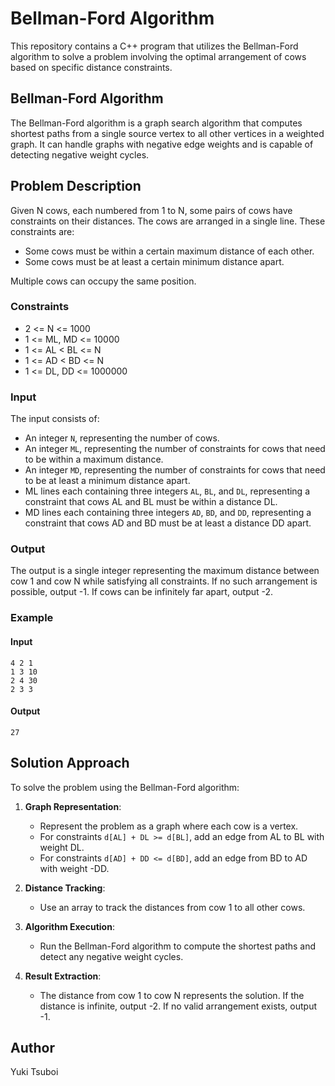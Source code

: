 # Bellman-Ford Algorithm
This repository contains a C++ program that utilizes the Bellman-Ford algorithm to solve a problem involving the optimal arrangement of cows based on specific distance constraints.


## Bellman-Ford Algorithm
The Bellman-Ford algorithm is a graph search algorithm that computes shortest paths from a single source vertex to all other vertices in a weighted graph. It can handle graphs with negative edge weights and is capable of detecting negative weight cycles.


## Problem Description
Given N cows, each numbered from 1 to N, some pairs of cows have constraints on their distances. The cows are arranged in a single line. These constraints are:
- Some cows must be within a certain maximum distance of each other.
- Some cows must be at least a certain minimum distance apart.

Multiple cows can occupy the same position.

### Constraints
- 2 <= N <= 1000
- 1 <= ML, MD <= 10000
- 1 <= AL < BL <= N
- 1 <= AD < BD <= N
- 1 <= DL, DD <= 1000000

### Input
The input consists of:
- An integer `N`, representing the number of cows.
- An integer `ML`, representing the number of constraints for cows that need to be within a maximum distance.
- An integer `MD`, representing the number of constraints for cows that need to be at least a minimum distance apart.
- ML lines each containing three integers `AL`, `BL`, and `DL`, representing a constraint that cows AL and BL must be within a distance DL.
- MD lines each containing three integers `AD`, `BD`, and `DD`, representing a constraint that cows AD and BD must be at least a distance DD apart.

### Output
The output is a single integer representing the maximum distance between cow 1 and cow N while satisfying all constraints. If no such arrangement is possible, output -1. If cows can be infinitely far apart, output -2.

### Example
#### Input
```
4 2 1
1 3 10
2 4 30
2 3 3
```

#### Output
```
27
```


## Solution Approach
To solve the problem using the Bellman-Ford algorithm:

1. **Graph Representation**:
   - Represent the problem as a graph where each cow is a vertex. 
   - For constraints `d[AL] + DL >= d[BL]`, add an edge from AL to BL with weight DL.
   - For constraints `d[AD] + DD <= d[BD]`, add an edge from BD to AD with weight -DD.

2. **Distance Tracking**:
   - Use an array to track the distances from cow 1 to all other cows.

3. **Algorithm Execution**:
   - Run the Bellman-Ford algorithm to compute the shortest paths and detect any negative weight cycles.

4. **Result Extraction**:
   - The distance from cow 1 to cow N represents the solution. If the distance is infinite, output -2. If no valid arrangement exists, output -1.


## Author
Yuki Tsuboi